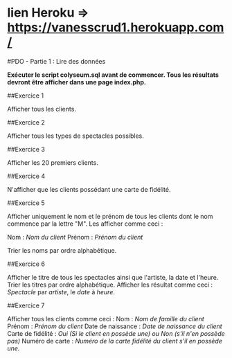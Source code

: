 # lien Heroku => https://vanesscrud1.herokuapp.com/

#PDO - Partie 1 : Lire des données

**Exécuter le script colyseum.sql avant de commencer. Tous les résultats devront être afficher dans une page index.php.**

##Exercice 1

Afficher tous les clients.

##Exercice 2

Afficher tous les types de spectacles possibles.

##Exercice 3

Afficher les 20 premiers clients.

##Exercice 4

N'afficher que les clients possédant une carte de fidélité.

##Exercice 5

Afficher uniquement le nom et le prénom de tous les clients dont le nom commence par la lettre "M".
Les afficher comme ceci :

Nom : *Nom du client*
Prénom : *Prénom du client*

Trier les noms par ordre alphabétique.

##Exercice 6

Afficher le titre de tous les spectacles ainsi que l'artiste, la date et l'heure. Trier les titres par ordre alphabétique. Afficher les résultat comme ceci : *Spectacle* par *artiste*, le *date* à *heure*.

##Exercice 7

Afficher tous les clients comme ceci :
Nom : *Nom de famille du client*
Prénom : *Prénom du client*
Date de naissance : *Date de naissance du client*
Carte de fidélité : *Oui (Si le client en possède une) ou Non (s'il n'en possède pas)*
Numéro de carte : *Numéro de la carte fidélité du client s'il en possède une.*
